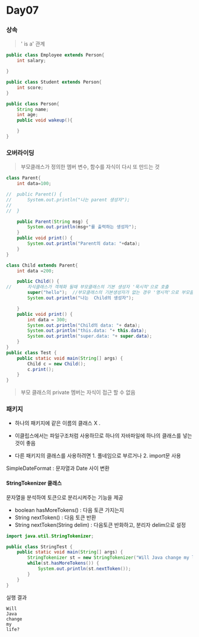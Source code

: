 # Day07

### 상속
>' is a' 관계

~~~java
public class Employee extends Person{
	int salary;

}

public class Student extends Person{
	int score;
}

public class Person{
	String name;
	int age;
	public void wakeup(){

	}
}
~~~



### 오버라이딩
> 부모클래스가 정의한 멤버 변수, 함수를 자식이 다시 또 만드는 것

~~~java
class Parent{
	int data=100;

//	public Parent() {
//		System.out.println("나는 parent 생성자");
//		
//	}

	public Parent(String msg) {
		System.out.println(msg+"를 출력하는 생성자");
	}
	public void print() {
		System.out.println("Parent의 data: "+data);
	}
}

class Child extends Parent{
	int data =200;

	public Child() {
//		자식클래스가 객체화 될때 부모클래스의 기본 생성자 '묵시적'으로 호출
		super("hello");  //부모클래스의 기본생성자가 없는 경우 '명시적'으로 부모클래스의 생성자 호출
		System.out.println("나는  Child의 생성자");

	}
	public void print() {
		int data = 300;
		System.out.println("Child의 data: "+ data);
		System.out.println("this.data: "+ this.data);
		System.out.println("super.data: "+ super.data);
	}
}
public class Test {
	public static void main(String[] args) {
		Child c = new Child();
		c.print();
	}
}
~~~

> 부모 클래스의 private 멤버는 자식이 접근 할 수 없음

### 패키지

- 하나의 패키지에 같은 이름의 클래스 X .

* 이클립스에서는 파일구조처럼 사용하므로 하나의 자바파일에 하나의 클래스를 넣는 것이 좋음

- 다른 패키지의 클래스를 사용하려면 1. 풀네임으로 부르거나 2. import문 사용


SimpleDateFormat : 문자열과 Date 사이 변환


#### StringTokenizer 클래스
문자열을 분석하여 토큰으로 분리시켜주는 기능을 제공
- boolean hasMoreTokens() : 다음 토큰 가지는지
- String nextToken() : 다음 토큰 반환
- String nextToken(String delim) : 다음토큰 반화하고, 분리자 delim으로 설정


~~~ java
import java.util.StringTokenizer;

public class StringTest {
	public static void main(String[] args) {
		StringTokenizer st = new StringTokenizer("Will Java change my life?"," ");
		while(st.hasMoreTokens()) {
			System.out.println(st.nextToken());
		}
	}
}
~~~
실행 결과
~~~
Will
Java
change
my
life?
~~~
